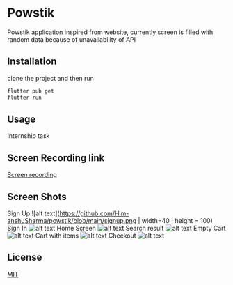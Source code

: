 # Powstik

Powstik application inspired from website, currently screen is filled with random data because of unavailability of API

## Installation

clone the project and then run
```bash
flutter pub get
flutter run
```

## Usage

Internship task

## Screen Recording link

[Screen recording](https://drive.google.com/file/d/1KwKWXYtVT3sRi8ZrnIiz-lzEAtrj1Ol4/view?usp=sharing)

## Screen Shots
Sign Up
![alt text](https://github.com/Him-anshuSharma/powstik/blob/main/signup.png | width=40 | height = 100)
Sign In
![alt text](https://github.com/Him-anshuSharma/powstik/blob/main/signin.png)
Home Screen
![alt text](https://github.com/Him-anshuSharma/powstik/blob/main/homescreen.png)
Search result
![alt text](https://github.com/Him-anshuSharma/powstik/blob/main/search_results.png)
Empty Cart
![alt text](https://github.com/Him-anshuSharma/powstik/blob/main/empty_cart.png)
Cart with items
![alt text](https://github.com/Him-anshuSharma/powstik/blob/main/cart_with_items.png)
Checkout
![alt text](https://github.com/Him-anshuSharma/powstik/blob/main/checkout.png)

## License

[MIT](https://choosealicense.com/licenses/mit/)
